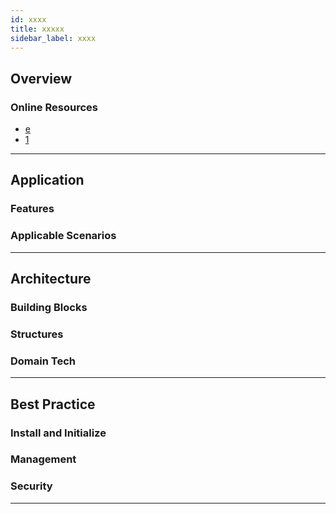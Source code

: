 ```yaml
---
id: xxxx
title: xxxxx
sidebar_label: xxxx
---
```


## Overview

### Online Resources

- [e](https://www.mongodb.com)
- [1](https://docs.mongodb.com/)

---

## Application

### Features

### Applicable Scenarios

---

## Architecture

### Building Blocks

### Structures

### Domain Tech

---

## Best Practice

### Install and Initialize

### Management

### Security

---
